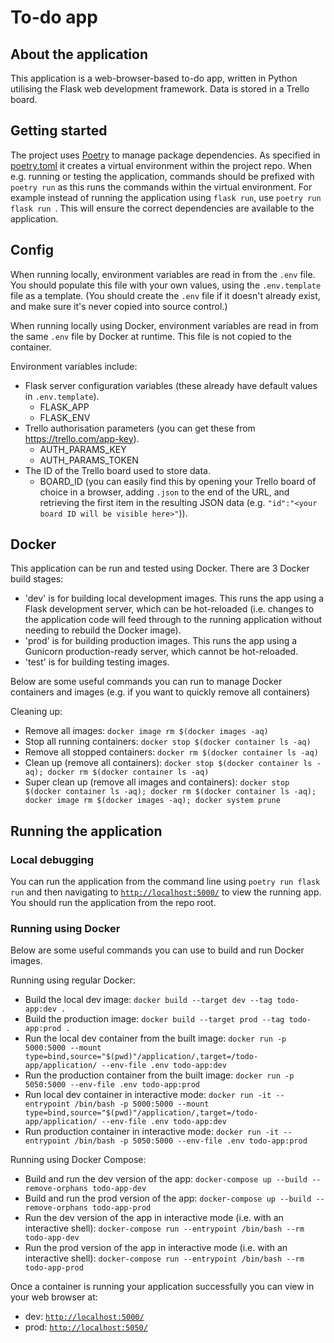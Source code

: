 # To-do app
## About the application

This application is a web-browser-based to-do app, written in Python utilising the Flask web development framework. Data is stored in a Trello board.

## Getting started

The project uses [Poetry](https://python-poetry.org/) to manage package dependencies. As specified in [poetry.toml](poetry.toml) it creates a virtual environment within the project repo. When e.g. running or testing the application, commands should be prefixed with `poetry run` as this runs the commands within the virtual environment. For example instead of running the application using `flask run`, use `poetry run flask run `. This will ensure the correct dependencies are available to the application.

## Config

When running locally, environment variables are read in from the `.env` file. You should populate this file with your own values, using the `.env.template` file as a template. (You should create the `.env` file if it doesn't already exist, and make sure it's never copied into source control.)

When running locally using Docker, environment variables are read in from the same `.env` file by Docker at runtime. This file is not copied to the container.

Environment variables include:
- Flask server configuration variables (these already have default values in `.env.template`).
    - FLASK_APP
    - FLASK_ENV
- Trello authorisation parameters (you can get these from https://trello.com/app-key).
    - AUTH_PARAMS_KEY
    - AUTH_PARAMS_TOKEN
- The ID of the Trello board used to store data.
    - BOARD_ID (you can easily find this by opening your Trello board of choice in a browser, adding `.json` to the end of the URL, and retrieving the first item in the resulting JSON data (e.g. `"id":"<your board ID will be visible here>"`)).

## Docker

This application can be run and tested using Docker. There are 3 Docker build stages:

- 'dev' is for building local development images. This runs the app using a Flask development server, which can be hot-reloaded (i.e. changes to the application code will feed through to the running application without needing to rebuild the Docker image).
- 'prod' is for building production images. This runs the app using a Gunicorn production-ready server, which cannot be hot-reloaded.
- 'test' is for building testing images.

Below are some useful commands you can run to manage Docker containers and images (e.g. if you want to quickly remove all containers)

Cleaning up:

- Remove all images: `docker image rm $(docker images -aq)`
- Stop all running containers: `docker stop $(docker container ls -aq)`
- Remove all stopped containers: `docker rm $(docker container ls -aq)`
- Clean up (remove all containers): `docker stop $(docker container ls -aq); docker rm $(docker container ls -aq)`
- Super clean up (remove all images and containers): `docker stop $(docker container ls -aq); docker rm $(docker container ls -aq); docker image rm $(docker images -aq); docker system prune`

## Running the application

### Local debugging

You can run the application from the command line using `poetry run flask run` and then navigating to [`http://localhost:5000/`](http://localhost:5000/) to view the running app. You should run the application from the repo root.

### Running using Docker

Below are some useful commands you can use to build and run Docker images.

Running using regular Docker:

- Build the local dev image: `docker build --target dev --tag todo-app:dev .`
- Build the production image: `docker build --target prod --tag todo-app:prod .`
- Run the local dev container from the built image: `docker run -p 5000:5000 --mount type=bind,source="$(pwd)"/application/,target=/todo-app/application/ --env-file .env todo-app:dev`
- Run the production container from the built image: `docker run -p 5050:5000 --env-file .env todo-app:prod`
- Run local dev container in interactive mode: `docker run -it --entrypoint /bin/bash -p 5000:5000 --mount type=bind,source="$(pwd)"/application/,target=/todo-app/application/ --env-file .env todo-app:dev`
- Run production container in interactive mode: `docker run -it --entrypoint /bin/bash -p 5050:5000 --env-file .env todo-app:prod`

Running using Docker Compose:

- Build and run the dev version of the app: `docker-compose up --build --remove-orphans todo-app-dev`
- Build and run the prod version of the app: `docker-compose up --build --remove-orphans todo-app-prod`
- Run the dev version of the app in interactive mode (i.e. with an interactive shell): `docker-compose run --entrypoint /bin/bash --rm todo-app-dev`
- Run the prod version of the app in interactive mode (i.e. with an interactive shell): `docker-compose run --entrypoint /bin/bash --rm todo-app-prod`

Once a container is running your application successfully you can view in your web browser at:

- dev: [`http://localhost:5000/`](http://localhost:5000/)
- prod: [`http://localhost:5050/`](http://localhost:5050/)